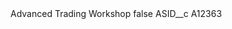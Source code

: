 <?xml version="1.0" encoding="UTF-8"?>
<CustomMetadata xmlns="http://soap.sforce.com/2006/04/metadata" xmlns:xsi="http://www.w3.org/2001/XMLSchema-instance" xmlns:xsd="http://www.w3.org/2001/XMLSchema">
    <label>Advanced Trading Workshop</label>
    <protected>false</protected>
    <values>
        <field>ASID__c</field>
        <value xsi:type="xsd:string">A12363</value>
    </values>
</CustomMetadata>
